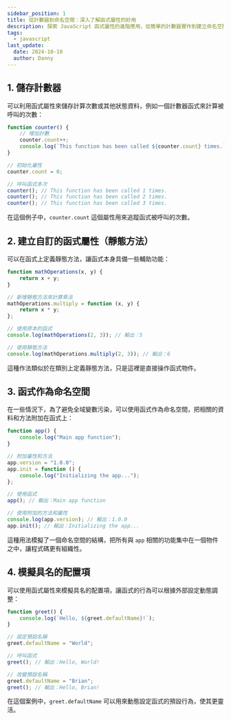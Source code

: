```yaml
---
sidebar_position: 1
title: 從計數器到命名空間：深入了解函式屬性的妙用
description: 探索 JavaScript 函式屬性的進階應用，從簡單的計數器實作到建立命名空間，包含實際範例和最佳實踐指南
tags:
  - javascript
last_update:
  date: 2024-10-10
  author: Danny
---
```



## 1. 儲存計數器
可以利用函式屬性來儲存計算次數或其他狀態資料，例如一個計數器函式來計算被呼叫的次數：

```javascript
function counter() {
    // 增加計數
    counter.count++;
    console.log(`This function has been called ${counter.count} times.`);
}

// 初始化屬性
counter.count = 0;

// 呼叫函式多次
counter(); // This function has been called 1 times.
counter(); // This function has been called 2 times.
counter(); // This function has been called 3 times.
```

在這個例子中，`counter.count` 這個屬性用來追蹤函式被呼叫的次數。

## 2. 建立自訂的函式屬性（靜態方法）
可以在函式上定義靜態方法，讓函式本身具備一些輔助功能：

```javascript
function mathOperations(x, y) {
    return x + y;
}

// 新增靜態方法來計算乘法
mathOperations.multiply = function (x, y) {
    return x * y;
};

// 使用原本的函式
console.log(mathOperations(2, 3)); // 輸出：5

// 使用靜態方法
console.log(mathOperations.multiply(2, 3)); // 輸出：6
```

這種作法類似於在類別上定義靜態方法，只是這裡是直接操作函式物件。

## 3. 函式作為命名空間
在一些情況下，為了避免全域變數污染，可以使用函式作為命名空間，把相關的資料和方法附加在函式上：

```javascript
function app() {
    console.log("Main app function");
}

// 附加屬性和方法
app.version = "1.0.0";
app.init = function () {
    console.log("Initializing the app...");
};

// 使用函式
app(); // 輸出：Main app function

// 使用附加的方法和屬性
console.log(app.version); // 輸出：1.0.0
app.init(); // 輸出：Initializing the app...
```

這種用法模擬了一個命名空間的結構，把所有與 `app` 相關的功能集中在一個物件之中，讓程式碼更有組織性。

## 4. 模擬具名的配置項
可以使用函式屬性來模擬具名的配置項，讓函式的行為可以根據外部設定動態調整：

```javascript
function greet() {
    console.log(`Hello, ${greet.defaultName}!`);
}

// 設定預設名稱
greet.defaultName = "World";

// 呼叫函式
greet(); // 輸出：Hello, World!

// 改變預設名稱
greet.defaultName = "Brian";
greet(); // 輸出：Hello, Brian!
```

在這個案例中，`greet.defaultName` 可以用來動態設定函式的預設行為，使其更靈活。
